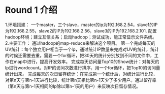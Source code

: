 # Round 1 介绍
1.环境搭建：
一个master，三个slave，master的ip为192.168.2.54，slave1的IP为192.168.2.55，slave2的IP为192.168.2.56，slave3的IP为192.168.2.101.
配置hadoop环境；建立互信关系；启动hadoop；测试成功，能正常显示文件系统。
2.主要工作：
通过hadoop的map-reduce来解决这个项目。
第一个完成每天的UV统计：每个独立用户相当于一个Ip，通过统计IP数量来完成对UV的统计，统计的时候还需要去重，需要一个for循环，把30天的统计分别放到不同的文件中，工作在map中进行，提高开发效率。
完成每天访问量Top10的Show统计：对每天的Ip进行wordcount。对IP的访问次数进行排序，用一个for循环，把Top10的访问量统计出来。
完成每天的次日留存统计：在完成第一个统计后，对统计进行比较，对第n天与第n-1天进行比较，统计第n天相比第n-1天少了多少用户。通过留存率（第n天与第n-1天相同的Ip除以第n-1天的用户）来反映次日留存情况。
